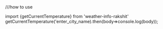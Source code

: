 ///how to use

import {getCurrentTemperature} from 'weather-info-rakshit'
getCurrentTemperature('enter_city_name).then(body=>console.log(body));